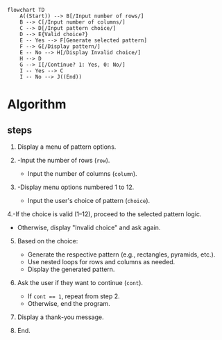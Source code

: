 ```mermaid
flowchart TD
    A((Start)) --> B[/Input number of rows/]
    B --> C[/Input number of columns/]
    C --> D[/Input pattern choice/]
    D --> E{Valid choice?}
    E -- Yes --> F[Generate selected pattern]
    F --> G[/Display pattern/]
    E -- No --> H[/Display Invalid choice/]
    H --> D
    G --> I[/Continue? 1: Yes, 0: No/]
    I -- Yes --> C
    I -- No --> J((End))
```

# Algorithm
## steps

1. Display a menu of pattern options.

2. -Input the number of rows (`row`).
   - Input the number of columns (`column`).

3. -Display menu options numbered 1 to 12.
   - Input the user's choice of pattern (`choice`).

4.-If the choice is valid (1–12), proceed to the selected pattern logic.
   - Otherwise, display "Invalid choice" and ask again.

5. Based on the choice:
     - Generate the respective pattern (e.g., rectangles, pyramids, etc.).
     - Use nested loops for rows and columns as needed.
   - Display the generated pattern.

6. Ask the user if they want to continue (`cont`).
   - If `cont == 1`, repeat from step 2.
   - Otherwise, end the program.

7. Display a thank-you message.
8. End.
